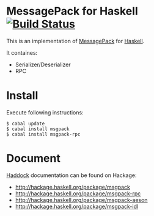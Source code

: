 MessagePack for Haskell [![Build Status](https://travis-ci.org/msgpack/msgpack-haskell.svg?branch=master)](https://travis-ci.org/msgpack/msgpack-haskell)
=======================

This is an implementation of [MessagePack](https://en.wikipedia.org/wiki/MessagePack) for [Haskell](https://www.haskell.org).

It containes:

* Serializer/Deserializer
* RPC

# Install

Execute following instructions:

~~~ {.bash}
$ cabal update
$ cabal install msgpack
$ cabal install msgpack-rpc
~~~

# Document

[Haddock](https://www.haskell.org/haddock) documentation can be found on Hackage:

* <http://hackage.haskell.org/package/msgpack>
* <http://hackage.haskell.org/package/msgpack-rpc>
* <http://hackage.haskell.org/package/msgpack-aeson>
* <http://hackage.haskell.org/package/msgpack-idl>
